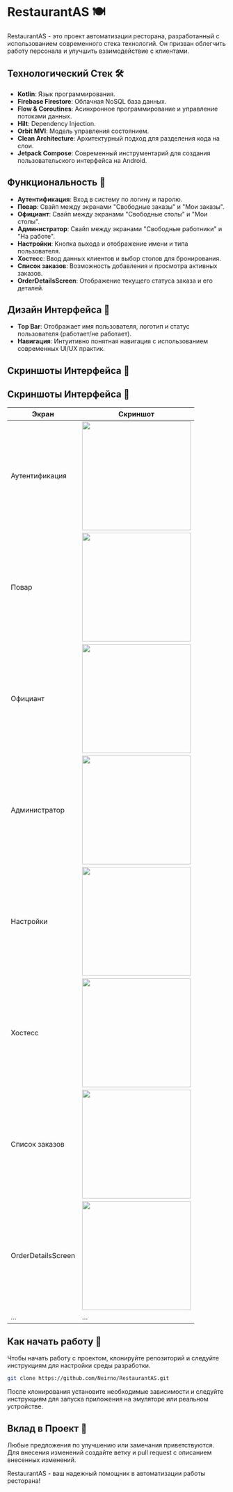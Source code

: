 # RestaurantAS 🍽️

RestaurantAS - это проект автоматизации ресторана, разработанный с использованием современного стека технологий. Он призван облегчить работу персонала и улучшить взаимодействие с клиентами.

## Технологический Стек 🛠️

- **Kotlin**: Язык программирования.
- **Firebase Firestore**: Облачная NoSQL база данных.
- **Flow & Coroutines**: Асинхронное программирование и управление потоками данных.
- **Hilt**: Dependency Injection.
- **Orbit MVI**: Модель управления состоянием.
- **Clean Architecture**: Архитектурный подход для разделения кода на слои.
- **Jetpack Compose**: Современный инструментарий для создания пользовательского интерфейса на Android.

## Функциональность 🌟

- **Аутентификация**: Вход в систему по логину и паролю.
- **Повар**: Свайп между экранами "Свободные заказы" и "Мои заказы".
- **Официант**: Свайп между экранами "Свободные столы" и "Мои столы".
- **Администратор**: Свайп между экранами "Свободные работники" и "На работе".
- **Настройки**: Кнопка выхода и отображение имени и типа пользователя.
- **Хостесс**: Ввод данных клиентов и выбор столов для бронирования.
- **Список заказов**: Возможность добавления и просмотра активных заказов.
- **OrderDetailsScreen**: Отображение текущего статуса заказа и его деталей.

## Дизайн Интерфейса 🎨

- **Top Bar**: Отображает имя пользователя, логотип и статус пользователя (работает/не работает).
- **Навигация**: Интуитивно понятная навигация с использованием современных UI/UX практик.

## Скриншоты Интерфейса 📸

## Скриншоты Интерфейса 📸

| Экран               | Скриншот |
|---------------------|----------|
| Аутентификация      | <img src="/screenshots/auth.jpg" width="250"> |
| Повар               | <img src="/screenshots/cook.jpg" width="250"> |
| Официант            | <img src="/screenshots/waiter.jpg" width="250"> |
| Администратор       | <img src="/screenshots/admin.jpg" width="250"> |
| Настройки           | <img src="/screenshots/settings.jpg" width="250"> |
| Хостесс             | <img src="/screenshots/hostess.jpg" width="250"> |
| Список заказов      | <img src="/screenshots/orderlist.jpg" width="250"> |
| OrderDetailsScreen  | <img src="/screenshots/orderdetails.jpg" width="250"> |
| ...                 | ...      |


## Как начать работу 🚀

Чтобы начать работу с проектом, клонируйте репозиторий и следуйте инструкциям для настройки среды разработки.

```bash
git clone https://github.com/Neirno/RestaurantAS.git
```
После клонирования установите необходимые зависимости и следуйте инструкциям для запуска приложения на эмуляторе или реальном устройстве.

## Вклад в Проект 👥
Любые предложения по улучшению или замечания приветствуются. Для внесения изменений создайте ветку и pull request с описанием внесенных изменений.

RestaurantAS - ваш надежный помощник в автоматизации работы ресторана!
